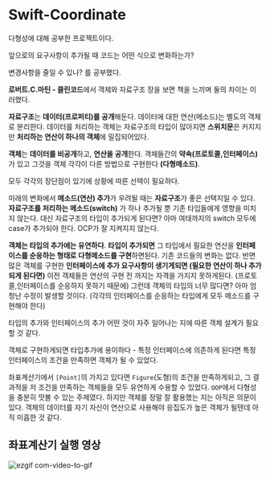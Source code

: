 # Swift-Coordinate

다형성에 대해 공부한 프로젝트이다.

앞으로의 요구사항이 추가될 때 코드는 어떤 식으로 변화하는가?

변경사항을 줄일 수 있나? 를 공부했다.

**로버트.C.마틴 - 클린코드**에서 객체와 자료구조 장을 보면 
책을 느끼며 둘의 차이는 이러했다.

**자료구조**는 **데이터(프로퍼티)를 공개**해둔다.
데이터에 대한 연산(메소드)는 별도의 객체로 분리한다.
데이터를 처리하는 객체는 자료구조의 타입이 많아지면 **스위치문**은 커지지만 **처리하는 연산이 하나의 객체**에 밀집되어있다.

**객체**는 **데이터를 비공개**하고, **연산을 공개**한다.
객체들간의 **약속(프로토콜,인터페이스)** 가 있고 그것을 객체 각각이 다른 방법으로 구현한다 **(다형메소드)**. 

모두 각각의 장단점이 있기에 상황에 따른 선택이 필요하다.

미래의 변화에서 **메소드(연산) 추가**가 우려될 때는 **자료구조**가 좋은 선택지일 수 있다. 
**자료구조를 처리하는 메소드(switch)** 가 하나 추가될 뿐 기존 타입들에게 영향을 미치지 않는다.
대신 자료구조의 타입이 추가되게 된다면? 
아마 여태까지의 switch 모두에 case가 추가되야 한다. OCP가 잘 지켜지지 않는다.

**객체는 타입의 추가에는 유연하다**.
**타입이 추가되면** 그 타입에서 필요한 연산을 **인터페이스를 순응하는 형태로 다형메소드를 구현**하면된다. 기존 코드들의 변화는 없다.
반면 많은 객체를 구현한 **인터페이스에 추가 요구사항이 생기게되면 (필요한 연산이 하나 추가되게 된다면)** 
이전 객체들은 연산의 구현 전 까지는 자격을 가지지 못하게된다. (프로토콜,인터페이스를 순응하지 못하기 때문에)
그런데 객체의 타입의 너무 많다면?
아마 엄청난 수정이 발생할 것이다. (각각의 인터페이스를 순응하는 타입에게 모두 메소드를 구현해야 한다)

타입의 추가와 인터페이스의 추가 어떤 것이 자주 일어나는 지에 따른 객체 설계가 필요할 것 같다.

객체로 구현하게되면 타입추가에 용이하다 - 특정 인터페이스에 의존하게 된다면
특정인터페이스의 조건을 만족하면 객체가 될 수 있었다.

좌표계산기에서 `[Point]`의  가지고 있다면 `Figure`(도형)의 조건을 만족하게되고,
그 결과적을 저 조건을 만족하는 객체들을 모두 유연하게 수용할 수 있었다.
`OOP`에서 다형성을 충분히 맛볼 수 있는 주제였다.
하지만 객체를 정말 잘 활용했는 지는 아직은 의문이 있다.
객체의 데이터를 자기 자신이 연산으로 사용해야 응집도가 높은 객체가 될텐데 아직 미흡한 것 같다.


## 좌표계산기 실행 영상

![ezgif com-video-to-gif](https://user-images.githubusercontent.com/39197978/61314630-05c5e100-a838-11e9-8fd4-34d578f1ae1a.gif)
